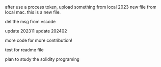 after use a process token, upload something from local
2023 new file from local mac.
this is a new file.

del the msg from vscode

update 202311
update 202402

more code for more contribution!

test for readme file

plan to study the solidity programing
